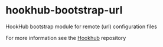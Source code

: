 # hookhub-bootstrap-url

HookHub bootstrap module for remote (url) configuration files

For more information see the [Hookhub](https://github.com/hookhub/hookhub/) repository
